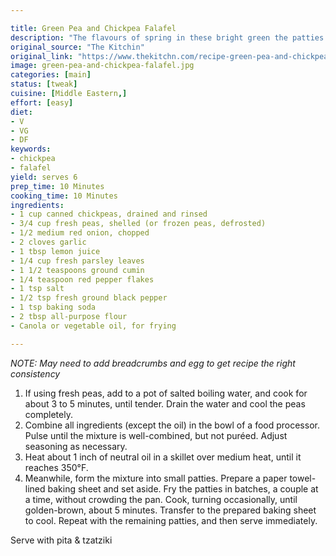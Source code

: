 ```yaml
---

title: Green Pea and Chickpea Falafel
description: "The flavours of spring in these bright green the patties."
original_source: "The Kitchin"
original_link: "https://www.thekitchn.com/recipe-green-pea-and-chickpea-falafel-230089"
image: green-pea-and-chickpea-falafel.jpg
categories: [main]
status: [tweak]
cuisine: [Middle Eastern,]
effort: [easy]
diet:
- V
- VG
- DF
keywords:
- chickpea
- falafel
yield: serves 6
prep_time: 10 Minutes
cooking_time: 10 Minutes
ingredients:
- 1 cup canned chickpeas, drained and rinsed
- 3/4 cup fresh peas, shelled (or frozen peas, defrosted)
- 1/2 medium red onion, chopped
- 2 cloves garlic
- 1 tbsp lemon juice
- 1/4 cup fresh parsley leaves
- 1 1/2 teaspoons ground cumin
- 1/4 teaspoon red pepper flakes
- 1 tsp salt
- 1/2 tsp fresh ground black pepper
- 1 tsp baking soda
- 2 tbsp all-purpose flour
- Canola or vegetable oil, for frying

---
```


*NOTE: May need to add breadcrumbs and egg to get recipe the right consistency*

1. If using fresh peas, add to a pot of salted boiling water, and cook for about 3 to 5 minutes, until tender. Drain the water and cool the peas completely.
2. Combine all ingredients (except the oil) in the bowl of a food processor. Pulse until the mixture is well-combined, but not puréed. Adjust seasoning as necessary.
3. Heat about 1 inch of neutral oil in a skillet over medium heat, until it reaches 350°F.
4. Meanwhile, form the mixture into small patties. Prepare a paper towel-lined baking sheet and set aside. Fry the patties in batches, a couple at a time, without crowding the pan. Cook, turning occasionally, until golden-brown, about 5 minutes. Transfer to the prepared baking sheet to cool. Repeat with the remaining patties, and then serve immediately.

Serve with pita & tzatziki
